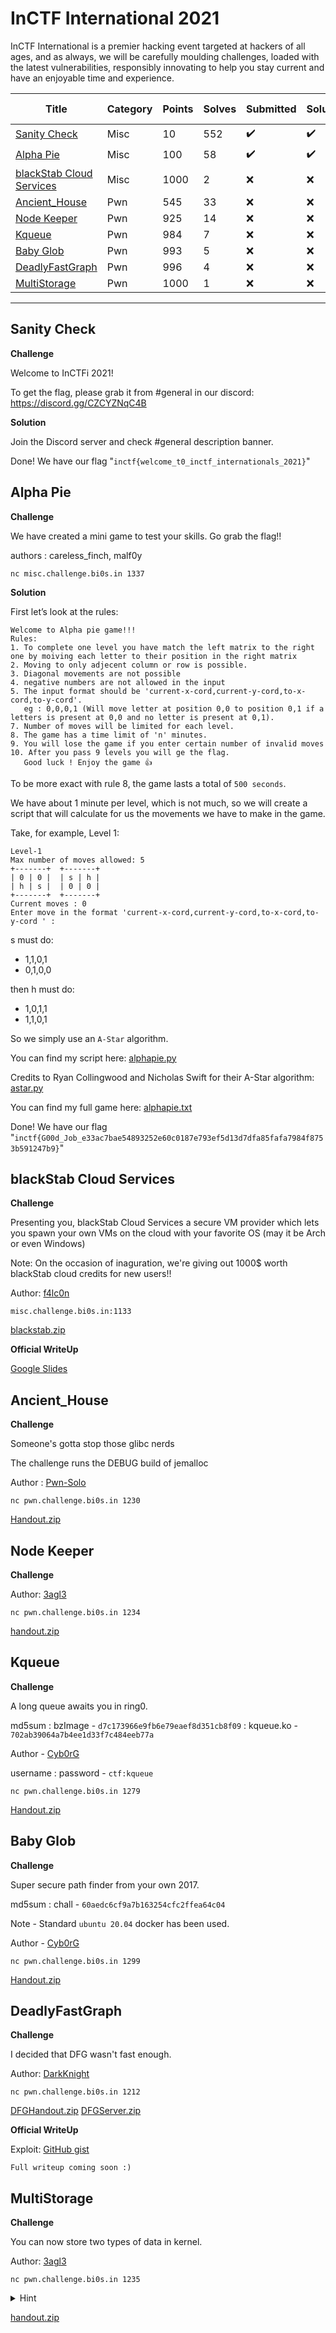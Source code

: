 # InCTF International 2021

InCTF International is a premier hacking event targeted at hackers of all ages, and as always, we will be carefully moulding challenges, loaded with the latest vulnerabilities, responsibly innovating to help you stay current and have an enjoyable time and experience.

| Title | Category | Points | Solves | Submitted | Solution | Flag | Official WriteUp |
|-------|----------|--------|--------|-----------|----------|------------------|------|
| [Sanity Check](#sanity-check) | Misc | 10 | 552 | ✔️ | ✔️ | ✔️ | ❔ |
| [Alpha Pie](#alpha-pie) | Misc | 100 | 58 | ✔️ | ✔️ | ✔️ | ❔ |
| [blackStab Cloud Services](#blackstab-cloud-services) | Misc | 1000 | 2 | ❌ | ❌ | ❌ | ✔️ |
| [Ancient_House](#ancienthouse) | Pwn | 545 | 33 | ❌ | ❌ | ❌ | ❔ |
| [Node Keeper](#node-keeper) | Pwn | 925 | 14 | ❌ | ❌ | ❌ | ❔ |
| [Kqueue](#kqueue) | Pwn | 984 | 7 | ❌ | ❌ | ❌ | ❔ |
| [Baby Glob](#baby-glob) | Pwn | 993 | 5 | ❌ | ❌ | ❌ | ❔ |
| [DeadlyFastGraph](#deadlyfastgraph) | Pwn | 996 | 4 | ❌ | ❌ | ❌ | ❕ |
| [MultiStorage](#multistorage) | Pwn | 1000 | 1 | ❌ | ❌ | ❌ | ❔ |

---

## Sanity Check

**Challenge**

Welcome to InCTFi 2021!

To get the flag, please grab it from #general in our discord: https://discord.gg/CZCYZNqC4B

**Solution**

Join the Discord server and check #general description banner.

Done! We have our flag "`inctf{welcome_t0_inctf_internationals_2021}`"

## Alpha Pie

**Challenge**

We have created a mini game to test your skills. Go grab the flag!!

authors : careless_finch, malf0y

`nc misc.challenge.bi0s.in 1337`

**Solution**

First let’s look at the rules:
```
Welcome to Alpha pie game!!!
Rules:
1. To complete one level you have match the left matrix to the right one by moiving each letter to their position in the right matrix
2. Moving to only adjecent column or row is possible.
3. Diagonal movements are not possible
4. negative numbers are not allowed in the input
5. The input format should be 'current-x-cord,current-y-cord,to-x-cord,to-y-cord'.
   eg : 0,0,0,1 (Will move letter at position 0,0 to position 0,1 if a letters is present at 0,0 and no letter is present at 0,1).
7. Number of moves will be limited for each level.
8. The game has a time limit of 'n' minutes.
9. You will lose the game if you enter certain number of invalid moves
10. After you pass 9 levels you will ge the flag.
   Good luck ! Enjoy the game 👍
```

To be more exact with rule 8, the game lasts a total of `500 seconds`.


We have about 1 minute per level, which is not much, so we will create a script that will calculate for us the movements we have to make in the game.


Take, for example, Level 1:
```
Level-1
Max number of moves allowed: 5
+-------+  +-------+
| 0 | 0 |  | s | h |
| h | s |  | 0 | 0 |
+-------+  +-------+
Current moves : 0
Enter move in the format 'current-x-cord,current-y-cord,to-x-cord,to-y-cord ' :
```

s must do:
- 1,1,0,1
- 0,1,0,0

then h must do:
- 1,0,1,1
- 1,1,0,1

So we simply use an `A-Star` algorithm.

You can find my script here: [alphapie.py](./alphapie.py)

Credits to Ryan Collingwood and Nicholas Swift for their A-Star algorithm: [astar.py](https://gist.github.com/ryancollingwood/32446307e976a11a1185a5394d6657bc)

You can find my full game here: [alphapie.txt](./alphapie.txt)

Done! We have our flag "`inctf{G00d_Job_e33ac7bae54893252e60c0187e793ef5d13d7dfa85fafa7984f8753b591247b9}`"

## blackStab Cloud Services

**Challenge**

Presenting you, blackStab Cloud Services a secure VM provider which lets you spawn your own VMs on the cloud with your favorite OS (may it be Arch or even Windows)

Note: On the occasion of inaguration, we're giving out 1000$ worth blackStab cloud credits for new users!!

Author: [f4lc0n](https://twitter.com/theevilsyn)

`misc.challenge.bi0s.in:1133`

[blackstab.zip](./blackstab.zip)

**Official WriteUp**

[Google Slides](
https://docs.google.com/presentation/d/1PrApTgj9wM3Z0No-hNXaMlsiNSy7o0GINlRI95pjkak/edit?usp=sharing)

## Ancient_House

**Challenge**

Someone's gotta stop those glibc nerds

The challenge runs the DEBUG build of jemalloc

Author : [Pwn-Solo](https://twitter.com/Pwn_Solo)

`nc pwn.challenge.bi0s.in 1230`

[Handout.zip](./Ancient_House.zip)

## Node Keeper

**Challenge**

Author: [3agl3](https://twitter.com/3agl31)

`nc pwn.challenge.bi0s.in 1234`

[handout.zip](./Node_Keeper.zip)

## Kqueue

**Challenge**

A long queue awaits you in ring0.

md5sum : bzImage - `d7c173966e9fb6e79eaef8d351cb8f09` : kqueue.ko - `702ab39064a7b4ee1d33f7c484eeb77a`

Author - [Cyb0rG](https://twitter.com/_Cyb0rG)

username : password - `ctf:kqueue`

`nc pwn.challenge.bi0s.in 1279`

[Handout.zip](./Kqueue.zip)

## Baby Glob

**Challenge**

Super secure path finder from your own 2017.

md5sum : chall - `60aedc6cf9a7b163254cfc2ffea64c04`

Note - Standard `ubuntu 20.04` docker has been used.

Author - [Cyb0rG](https://twitter.com/_Cyb0rG)

`nc pwn.challenge.bi0s.in 1299`

[Handout.zip](./Baby_Glob.zip)

## DeadlyFastGraph

**Challenge**

I decided that DFG wasn't fast enough.

Author: [DarkKnight](https://twitter.com/_d4rkkn1gh7)

`nc pwn.challenge.bi0s.in 1212`

[DFGHandout.zip](./DFGHandout.zip) [DFGServer.zip](./DFGServer.zip)

**Official WriteUp**

Exploit:
[GitHub gist](https://gist.github.com/d4rk-kn1gh7/9bcd1d49dc07f05c371603fb4b96a651)

`Full writeup coming soon :)`

## MultiStorage

**Challenge**

You can now store two types of data in kernel.

Author: [3agl3](https://twitter.com/3agl31)

`nc pwn.challenge.bi0s.in 1235`

<details>
<summary>Hint</summary>
<p>Functions that may look irrelevant might have bigger affect than you think!</p>
</details>

[handout.zip](./MultiStorage.zip)